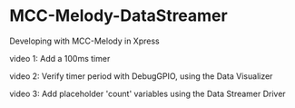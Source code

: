 # MCC-Melody-DataStreamer
Developing with MCC-Melody in Xpress

video 1: Add a 100ms timer

video 2: Verify timer period with DebugGPIO, using the Data Visualizer

video 3: Add placeholder 'count' variables using the Data Streamer Driver 
